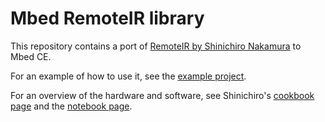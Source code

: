 # Mbed RemoteIR library

This repository contains a port of [RemoteIR by Shinichiro Nakamura](https://os.mbed.com/users/shintamainjp/code/RemoteIR/) to Mbed CE.

For an example of how to use it, see the [example project](https://github.com/mbed-ce/RemoteIR-test-program).

For an overview of the hardware and software, see Shinichiro's [cookbook page](https://os.mbed.com/cookbook/IR) and the [notebook page](https://os.mbed.com/users/shintamainjp/notebook/remote_ir_en/).